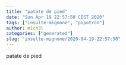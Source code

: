 ```yaml
---
title: "patate de pied"
date: "Sun Apr 19 22:57:50 CEST 2020"
tags: ["insulte-mignone", "pipotron"]
author: m1ch3l
categories: ["generated"]
slug: "insulte-mignone/2020-04-19-22:57:50"
---
```


patate de pied
